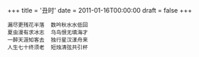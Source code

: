 +++
title = '丑时'
date = 2011-01-16T00:00:00
draft = false
+++

<div class="poem">

```
漏尽更残花半落  数吟秋水水低回
夏虫漫有求冰志  乌鸟恨无填海才
一醉天涯知客去  独行星汉漾舟来
人生七十终须老  短烛清弦共引杯
```

</div>
